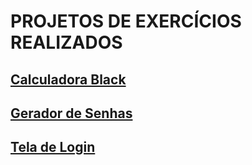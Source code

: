  <h1><strong>PROJETOS DE EXERCÍCIOS REALIZADOS</strong></h1>

<h2><a href="exercicios-teste/calculadora" target="_blank">Calculadora Black</a><br></h2>
<h2><a href="exercicios-teste/gerador" target="_blank">Gerador de Senhas</a><br></h2>
<h2><a href="exercicios-teste/tela-de-login" target="_blank">Tela de Login</a></h2>
